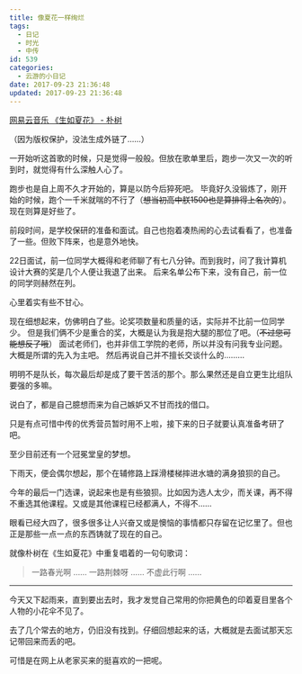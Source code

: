 ```yaml
---
title: 像夏花一样绚烂
tags:
  - 日记
  - 时光
  - 中传
id: 539
categories:
  - 云游的小日记
date: 2017-09-23 21:36:48
updated: 2017-09-23 21:36:48
---
```


[网易云音乐 《生如夏花》 - 朴树](http://music.163.com/#/song?id=139357)

（因为版权保护，没法生成外链了……）

<!-- more -->

一开始听这首歌的时候，只是觉得一般般。但放在歌单里后，跑步一次又一次的听到时，就觉得有什么深触人心了。

跑步也是自上周不久才开始的，算是以防今后猝死吧。
毕竟好久没锻炼了，刚开始的时候，跑个一千米就喘的不行了（~~想当初高中朕1500也是算排得上名次的~~）。
现在则算是好些了。

前段时间，是学校保研的准备和面试。自己也抱着凑热闹的心去试看看了，也准备了一些。但败下阵来，也是意外地快。

22日面试，前一位同学大概得和老师聊了有七八分钟。而到我时，问了我计算机设计大赛的奖是几个人便让我退了出来。
后来名单公布下来，没有自己，前一位的同学则赫然在列。

心里着实有些不甘心。

现在细想起来，仿佛明白了些。论奖项数量和质量的话，实际并不比前一位同学少。
但是我们俩不少是重合的奖，大概是认为我是抱大腿的那位了吧。（~~不过您可能想反了哦~~）
面试老师们，也并非信工学院的老师，所以并没有问我专业问题。大概是所谓的先入为主吧。
然后再说自己并不擅长交谈什么的………

明明不是队长，每次最后却是成了要干苦活的那个。那么果然还是自立更生比组队要强的多嘛。

说白了，都是自己臆想而来为自己嫉妒又不甘而找的借口。

只是有点可惜中传的优秀营员暂时用不上啦，接下来的日子就要认真准备考研了吧。

至少目前还有一个冠冕堂皇的梦想。

下雨天，便会偶尔想起，那个在辅修路上踩滑楼梯摔进水塘的满身狼狈的自己。

今年的最后一门选课，说起来也是有些狼狈。比如因为选人太少，而关课，再不得不重选其他课程。又或是其他课程已经都满人，不得不……

眼看已经大四了，很多很多让人兴奋又或是懊恼的事情都只存留在记忆里了。但也正是那些一点一点的东西铸就了现在的自己。

就像朴树在《生如夏花》中重复唱着的一句句歌词：

> 一路春光啊
> ……
> 一路荆棘呀
> ……
> 不虚此行啊
> ……

---

今天又下起雨来，直到要出去时，我才发觉自己常用的你把黄色的印着夏目里各个人物的小花伞不见了。

去了几个常去的地方，仍旧没有找到。仔细回想起来的话，大概就是去面试那天忘记带回来而丢的吧。

可惜是在网上从老家买来的挺喜欢的一把呢。